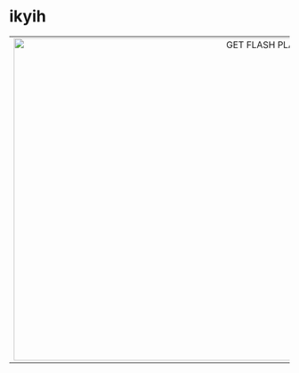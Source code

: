 # ikyih
<script src="https://unpkg.com/@ruffle-rs/ruffle"></script>
 <div>
            <table width="100%" height="100%">
                <tr>
                    <td  align="center" valign="top">
                           <object type="application/x-shockwave-flash" id="stage" data="misnowdriftland_final.swf" width="900" height="578">
                            <param name="allowScriptAccess" value="sameDomain" />
                            <param name="movie" value="misnowdriftland_final.swf" />
                            <param name="quality" value="high" />
                            <param name="menu" value="false" />
                                   <a target="_blank" href="http://www.adobe.com/shockwave/download/download.cgi?P1_Prod_Version=ShockwaveFlash"><img src="img/noflash.jpg" alt="GET FLASH PLAYER" height="578" width="900" border="0" /></a>
                        </object>
                    </td>
                </tr>
            </table>
        </div>
        
